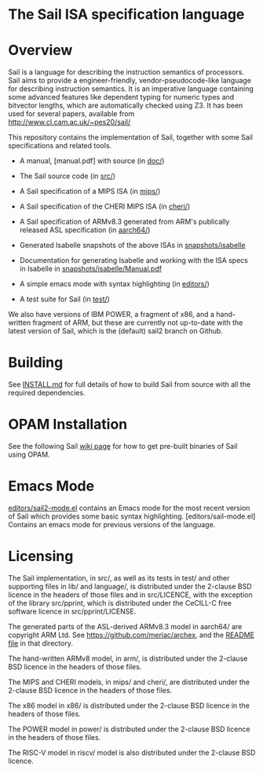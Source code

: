 The Sail ISA specification language
===================================

Overview
========

Sail is a language for describing the instruction semantics of
processors. Sail aims to provide a engineer-friendly,
vendor-pseudocode-like language for describing instruction
semantics. It is an imperative language containing some advanced
features like dependent typing for numeric types and bitvector
lengths, which are automatically checked using Z3. It has been used
for several papers, available from http://www.cl.cam.ac.uk/~pes20/sail/

This repository contains the implementation of Sail, together with
some Sail specifications and related tools.

* A manual, [manual.pdf] with source (in [doc/](doc/))

* The Sail source code (in [src/](src/))

* A Sail specification of a MIPS ISA (in [mips/](mips/))

* A Sail specification of the CHERI MIPS ISA (in [cheri/](cheri/))

* A Sail specification of ARMv8.3 generated from ARM's publically
  released ASL specification (in [aarch64/](aarch64/))

* Generated Isabelle snapshots of the above ISAs in [snapshots/isabelle](snapshots/isabelle)

* Documentation for generating Isabelle and working with the ISA specs
  in Isabelle in [snapshots/isabelle/Manual.pdf](snapshots/isabelle/Manual.pdf)

* A simple emacs mode with syntax highlighting (in [editors/](editors/))

* A test suite for Sail (in [test/](test/))

We also have versions of IBM POWER, a fragment of x86, and a
hand-written fragment of ARM, but these are currently not up-to-date
with the latest version of Sail, which is the (default) sail2 branch
on Github.

Building
========

See [INSTALL.md](INSTALL.md) for full details of how to build Sail from source
with all the required dependencies.

OPAM Installation
=================

See the following Sail [wiki
page](https://github.com/rems-project/sail/wiki/OPAMInstall) for how
to get pre-built binaries of Sail using OPAM.

Emacs Mode
==========

[editors/sail2-mode.el](editors/sail2-mode.el) contains an Emacs mode for the most recent
version of Sail which provides some basic syntax
highlighting. [editors/sail-mode.el] Contains an emacs mode for
previous versions of the language.

Licensing
=========

The Sail implementation, in src/, as well as its tests in test/ and
other supporting files in lib/ and language/, is distributed under the
2-clause BSD licence in the headers of those files and in src/LICENCE,
with the exception of the library src/pprint, which is distributed
under the CeCILL-C free software licence in src/pprint/LICENSE.

The generated parts of the ASL-derived ARMv8.3 model in aarch64/ are
copyright ARM Ltd. See https://github.com/meriac/archex, and the
[README file](aarch64/README) in that directory.

The hand-written ARMv8 model, in arm/, is distributed under the
2-clause BSD licence in the headers of those files.

The MIPS and CHERI models, in mips/ and cheri/, are distributed under
the 2-clause BSD licence in the headers of those files.

The x86 model in x86/ is distributed under the 2-clause BSD licence in
the headers of those files.

The POWER model in power/ is distributed under the 2-clause BSD licence in
the headers of those files.

The RISC-V model in riscv/ model is also distributed under the
2-clause BSD licence.
